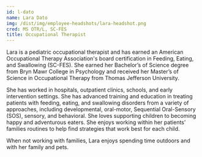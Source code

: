 ```yaml
---
id: l-dato
name: Lara Dato
img: /dist/img/employee-headshots/lara-headshot.png
cred: MS OTR/L, SC-FES
title: Occupational Therapist
---
```


Lara is a pediatric occupational therapist and has earned an American Occupational Therapy Association's board certification in Feeding, Eating, and Swallowing (SC-FES). She earned her Bachelor’s of Science degree from Bryn Mawr College in Psychology and received her Master’s of Science in Occupational Therapy from Thomas Jefferson University.

She has worked in hospitals, outpatient clinics, schools, and early intervention settings. She has advanced training and education in treating patients with feeding, eating, and swallowing disorders from a variety of approaches, including developmental, oral-motor, Sequential Oral-Sensory (SOS), sensory, and behavioral. She loves supporting children to becoming happy and adventurous eaters. She enjoys working within her patients’ families routines to help find strategies that work best for each child.

When not working with families, Lara enjoys spending time outdoors and with her family and pets.

